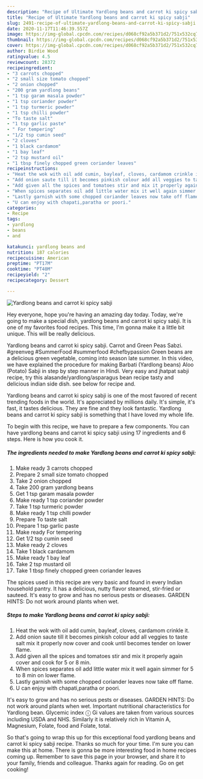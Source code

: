 ```yaml
---
description: "Recipe of Ultimate Yardlong beans and carrot ki spicy sabji"
title: "Recipe of Ultimate Yardlong beans and carrot ki spicy sabji"
slug: 2491-recipe-of-ultimate-yardlong-beans-and-carrot-ki-spicy-sabji
date: 2020-11-17T11:46:39.557Z
image: https://img-global.cpcdn.com/recipes/d068cf92a5b371d2/751x532cq70/yardlong-beans-and-carrot-ki-spicy-sabji-recipe-main-photo.jpg
thumbnail: https://img-global.cpcdn.com/recipes/d068cf92a5b371d2/751x532cq70/yardlong-beans-and-carrot-ki-spicy-sabji-recipe-main-photo.jpg
cover: https://img-global.cpcdn.com/recipes/d068cf92a5b371d2/751x532cq70/yardlong-beans-and-carrot-ki-spicy-sabji-recipe-main-photo.jpg
author: Birdie Wood
ratingvalue: 4.5
reviewcount: 28372
recipeingredient:
- "3 carrots chopped"
- "2 small size tomato chopped"
- "2 onion chopped"
- "200 gram yardlong beans"
- "1 tsp garam masala powder"
- "1 tsp coriander powder"
- "1 tsp turmeric powder"
- "1 tsp chilli powder"
- "To taste salt"
- "1 tsp garlic paste"
- " For tempering"
- "1/2 tsp cumin seed"
- "2 cloves"
- "1 black cardamom"
- "1 bay leaf"
- "2 tsp mustard oil"
- "1 tbsp finely chopped green coriander leaves"
recipeinstructions:
- "Heat the wok with oil add cumin, bayleaf, cloves, cardamom crinkle it."
- "Add onion saute till it becomes pinkish colour add all veggies to taste salt mix it properly now cover and cook until becomes tender on lower flame."
- "Add given all the spices and tomatoes stir and mix it properly again cover and cook for 5 or 8 min."
- "When spices separates oil add little water mix it well again simmer for 5 to 8 min on lower flame."
- "Lastly garnish with some chopped coriander leaves now take off flame."
- "U can enjoy with chapati,paratha or poori."
categories:
- Recipe
tags:
- yardlong
- beans
- and

katakunci: yardlong beans and 
nutrition: 187 calories
recipecuisine: American
preptime: "PT17M"
cooktime: "PT40M"
recipeyield: "2"
recipecategory: Dessert

---
```



![Yardlong beans and carrot ki spicy sabji](https://img-global.cpcdn.com/recipes/d068cf92a5b371d2/751x532cq70/yardlong-beans-and-carrot-ki-spicy-sabji-recipe-main-photo.jpg)

Hey everyone, hope you're having an amazing day today. Today, we're going to make a special dish, yardlong beans and carrot ki spicy sabji. It is one of my favorites food recipes. This time, I'm gonna make it a little bit unique. This will be really delicious.

Yardlong beans and carrot ki spicy sabji. Carrot and Green Peas Sabzi. #greenveg #SummerFood #summerfood #chefbypassion Green beans are a delicious green vegetable, coming into season late summer. In this video, we have explained the procedure for making Barbati (Yardlong beans) Aloo (Potato) Sabji in step by step manner in Hindi. Very easy and jhatpat sabji recipe, try this alasande/yardlong/asparagus bean recipe tasty and delicious indian side dish. see below for recipe and.

Yardlong beans and carrot ki spicy sabji is one of the most favored of recent trending foods in the world. It's appreciated by millions daily. It's simple, it's fast, it tastes delicious. They are fine and they look fantastic. Yardlong beans and carrot ki spicy sabji is something that I have loved my whole life.


To begin with this recipe, we have to prepare a few components. You can have yardlong beans and carrot ki spicy sabji using 17 ingredients and 6 steps. Here is how you cook it.

<!--inarticleads1-->

##### The ingredients needed to make Yardlong beans and carrot ki spicy sabji:

1. Make ready 3 carrots chopped
1. Prepare 2 small size tomato chopped
1. Take 2 onion chopped
1. Take 200 gram yardlong beans
1. Get 1 tsp garam masala powder
1. Make ready 1 tsp coriander powder
1. Take 1 tsp turmeric powder
1. Make ready 1 tsp chilli powder
1. Prepare To taste salt
1. Prepare 1 tsp garlic paste
1. Make ready  For tempering
1. Get 1/2 tsp cumin seed
1. Make ready 2 cloves
1. Take 1 black cardamom
1. Make ready 1 bay leaf
1. Take 2 tsp mustard oil
1. Take 1 tbsp finely chopped green coriander leaves


The spices used in this recipe are very basic and found in every Indian household pantry. It has a delicious, nutty flavor steamed, stir-fried or sauteed. It&#39;s easy to grow and has no serious pests or diseases. GARDEN HINTS: Do not work around plants when wet. 

<!--inarticleads2-->

##### Steps to make Yardlong beans and carrot ki spicy sabji:

1. Heat the wok with oil add cumin, bayleaf, cloves, cardamom crinkle it.
1. Add onion saute till it becomes pinkish colour add all veggies to taste salt mix it properly now cover and cook until becomes tender on lower flame.
1. Add given all the spices and tomatoes stir and mix it properly again cover and cook for 5 or 8 min.
1. When spices separates oil add little water mix it well again simmer for 5 to 8 min on lower flame.
1. Lastly garnish with some chopped coriander leaves now take off flame.
1. U can enjoy with chapati,paratha or poori.


It&#39;s easy to grow and has no serious pests or diseases. GARDEN HINTS: Do not work around plants when wet. Important nutritional characteristics for Yardlong bean. Glycemic index ⓘ Gi values are taken from various sources including USDA and NHS. Similarly it is relatively rich in Vitamin A, Magnesium, Folate, food and Folate, total. 

So that's going to wrap this up for this exceptional food yardlong beans and carrot ki spicy sabji recipe. Thanks so much for your time. I'm sure you can make this at home. There is gonna be more interesting food in home recipes coming up. Remember to save this page in your browser, and share it to your family, friends and colleague. Thanks again for reading. Go on get cooking!
